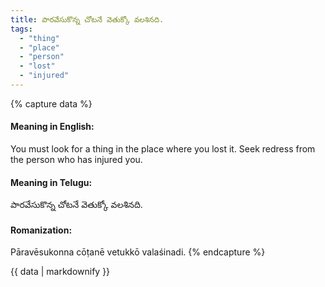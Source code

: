```yaml
---
title: పారవేసుకొన్న చోటనే వెతుక్కో వలశినది.
tags:
  - "thing"
  - "place"
  - "person"
  - "lost"
  - "injured"
---
```


{% capture data %}
#### Meaning in English:
You must look for a thing in the place where you lost it.
Seek redress from the person who has injured you.

#### Meaning in Telugu:
పారవేసుకొన్న చోటనే వెతుక్కో వలశినది.

#### Romanization:
Pāravēsukonna cōṭanē vetukkō valaśinadi.
{% endcapture %}

{{ data | markdownify }}

